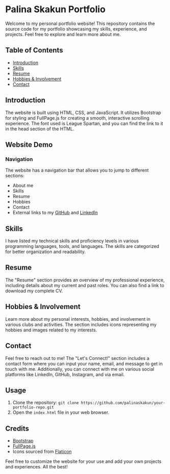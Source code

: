 # Palina Skakun Portfolio

Welcome to my personal portfolio website! This repository contains the source code for my portfolio showcasing my skills, experience, and projects. Feel free to explore and learn more about me.

## Table of Contents
- [Introduction](#introduction)
- [Skills](#skills)
- [Resume](#resume)
- [Hobbies & Involvement](#hobbies--involvement)
- [Contact](#contact)

## Introduction
The website is built using HTML, CSS, and JavaScript. It utilizes Bootstrap for styling and FullPage.js for creating a smooth, interactive scrolling experience. The font used is League Spartan, and you can find the link to it in the head section of the HTML.

## Website Demo

### Navigation
The website has a navigation bar that allows you to jump to different sections:
- About me
- Skills
- Resume
- Hobbies
- Contact
- External links to my [GitHub](https://github.com/palinaskakun) and [LinkedIn](https://www.linkedin.com/in/palinaskakun/)

## Skills
I have listed my technical skills and proficiency levels in various programming languages, tools, and languages. The skills are categorized for better organization and readability.

## Resume
The "Resume" section provides an overview of my professional experience, including details about my current and past roles. You can also find a link to download my complete CV.

## Hobbies & Involvement
Learn more about my personal interests, hobbies, and involvement in various clubs and activities. The section includes icons representing my hobbies and images related to my interests.

## Contact
Feel free to reach out to me! The "Let's Connect!" section includes a contact form where you can input your name, email, and message to get in touch with me. Additionally, you can connect with me on various social platforms like LinkedIn, GitHub, Instagram, and via email.

## Usage
1. Clone the repository: `git clone https://github.com/palinaskakun/your-portfolio-repo.git`
2. Open the `index.html` file in your web browser.

## Credits
- [Bootstrap](https://getbootstrap.com/)
- [FullPage.js](https://alvarotrigo.com/fullPage/)
- Icons sourced from [Flaticon](https://www.flaticon.com/)

Feel free to customize the website for your use and add your own projects and experiences. All the best!
